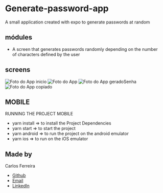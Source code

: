 # Generate-password-app
A small application created with expo to generate passwords at random

## módules

* A screen that generates passwords randomly depending on the number of characters defined by the user

## screens
![Foto do App inicio](https://github.com/CarlosSTS/generatePassword/blob/master/src/assets/initial.png)
![Foto do App](https://github.com/CarlosSTS/generatePassword/blob/master/src/assets/selectPicker.png)
![Foto do App geradoSenha](https://github.com/CarlosSTS/generatePassword/blob/master/src/assets/generatePass.png)
![Foto do App copiado](https://github.com/CarlosSTS/generatePassword/blob/master/src/assets/copied.png)

## MOBILE
RUNNING THE PROJECT MOBILE
* yarn install => to install the Project Dependencies
* yarn start => to start the project
* yarn android => to run the project on the android emulator
* yarn ios => to run on the iOS emulator

## Made by

Carlos Ferreira
* [Github](https://www.github.com/CarlosSTS)
* [Email](mailto://carlossts826@gmail.com)
* [LinkedIn](https://www.linkedin.com/in/carlos-ferreira-4b2ba219a/)

